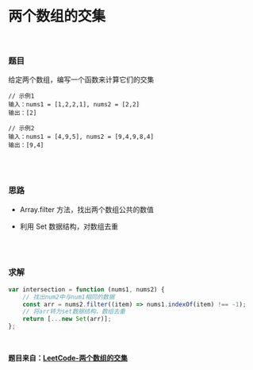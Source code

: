 # 两个数组的交集

</br>

### 题目

给定两个数组，编写一个函数来计算它们的交集

```
// 示例1
输入：nums1 = [1,2,2,1], nums2 = [2,2]
输出：[2]

// 示例2
输入：nums1 = [4,9,5], nums2 = [9,4,9,8,4]
输出：[9,4]
```

</br>
</br>

### 思路

-   Array.filter 方法，找出两个数组公共的数值

-   利用 Set 数据结构，对数组去重

</br>
</br>

### 求解

```javascript
var intersection = function (nums1, nums2) {
    // 找出num2中与num1相同的数据
    const arr = nums2.filter((item) => nums1.indexOf(item) !== -1);
    // 将arr转为set数据结构，数组去重
    return [...new Set(arr)];
};
```

</br>

**题目来自：[LeetCode-两个数组的交集](https://leetcode-cn.com/problems/intersection-of-two-arrays/)**
